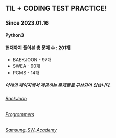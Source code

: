 ## TIL + CODING TEST PRACTICE!
### Since 2023.01.16
#### Python3
#### 현재까지 풀어본 총 문제 수 : 201개
- BAEKJOON - 97개
- SWEA - 90개
- PGMS - 14개

##### 아래의 페이지에서 제공하는 문제들로 구성되어 있습니다.
###### [BaekJoon](https://www.acmicpc.net/)  
###### [Programmers](https://programmers.co.kr/)  
###### [Samsung_SW_Academy](https://swexpertacademy.com/main/main.do)  
